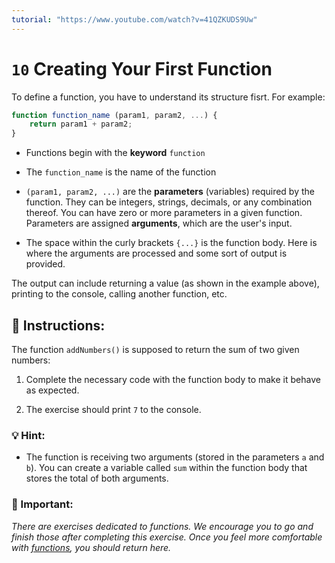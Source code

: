 ```yaml
---
tutorial: "https://www.youtube.com/watch?v=41QZKUDS9Uw"
---
```


# `10` Creating Your First Function

To  define a function, you have to understand its structure fisrt. For example:

```js
function function_name (param1, param2, ...) {
    return param1 + param2;
}
```
+ Functions begin with the **keyword** `function`

+ The `function_name` is the name of the function

+ `(param1, param2, ...)` are the **parameters** (variables) required by the function.  They can be integers, strings, decimals, or any combination thereof.  You can have zero or more parameters in a given function.  Parameters are assigned **arguments**, which are the user's input.

+ The space within the curly brackets `{...}` is the function body.  Here is where the arguments are processed and some sort of output is provided. 

The output can include returning a value (as shown in the example above), printing to the console, calling another function, etc.

## :pencil: Instructions:

The function `addNumbers()` is supposed to return the sum of two given numbers:

1. Complete the necessary code with the function body to make it behave as expected.

2. The exercise should print `7` to the console.

### 💡 Hint:

- The function is receiving two arguments (stored in the parameters `a` and `b`). You can create a variable called `sum` within the function body that stores the total of both arguments.

### :mag_right: Important:

*There are exercises dedicated to functions. We encourage you to go and finish those after completing this exercise. Once you feel more comfortable with [functions](https://github.com/4GeeksAcademy/javascript-functions-exercises-tutorial), you should return here.*
